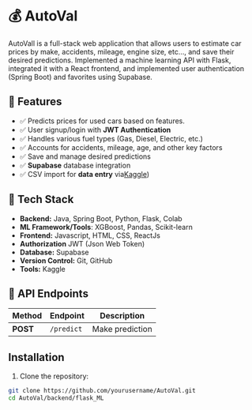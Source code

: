 # 💰 AutoVal  

AutoVall is a full-stack web application that allows users to estimate car prices by make, accidents, mileage, engine size, etc…, and save their desired predictions. Implemented a machine learning API with Flask, integrated it with a React frontend, and implemented user authentication (Spring Boot) and favorites using Supabase.

## 📌 Features  
- ✅ Predicts prices for used cars based on features.
- ✅ User signup/login with **JWT Authentication**
- ✅ Handles various fuel types (Gas, Diesel, Electric, etc.)
- ✅ Accounts for accidents, mileage, age, and other key factors
- ✅ Save and manage desired predictions
- ✅ **Supabase** database integration  
- ✅ CSV import for **data entry** via[Kaggle](https://www.kaggle.com/datasets/taeefnajib/used-car-price-prediction-dataset)) 

## 🚀 Tech Stack  

- **Backend:** Java, Spring Boot, Python, Flask, Colab
- **ML Framework/Tools**: XGBoost, Pandas, Scikit-learn
- **Frontend:** Javascript, HTML, CSS, ReactJs
- **Authorization** JWT (Json Web Token)
- **Database:** Supabase  
- **Version Control:** Git, GitHub  
- **Tools:** Kaggle



## 📂 API Endpoints  

| Method | Endpoint           | Description              |
|--------|-------------------|--------------------------|
| **POST**    | `/predict`       | Make prediction             |




## Installation

1. Clone the repository:
```bash 
git clone https://github.com/yourusername/AutoVal.git
cd AutoVal/backend/flask_ML 
